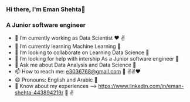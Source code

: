 ### Hi there, I'm Eman Shehta👋

### A Junior software engineer 
- 🔭 I’m currently working as Data Scientist :heart: :v:
- 🌱 I’m currently learning Machine Learning :gift_heart:
- 👯 I’m looking to collaborate on Learning Data Science :gift_heart:
- 🤔 I’m looking for help with intership As a Junior software engineer :gift_heart:
- 💬 Ask me about Data Analysis and Data Science  :gift_heart:
- 📫 How to reach me: e3036768@gmail.com :email: :v::v::heart:
- 😄 Pronouns: English and Arabic :gift_heart:
- 📄 Know about my experiences -->  https://www.linkedin.com/in/eman-shehta-443894219/ :gift_heart: :v:
